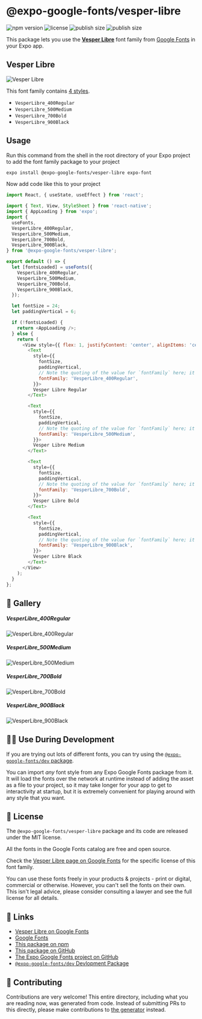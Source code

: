 # @expo-google-fonts/vesper-libre

![npm version](https://flat.badgen.net/npm/v/@expo-google-fonts/vesper-libre)
![license](https://flat.badgen.net/github/license/expo/google-fonts)
![publish size](https://flat.badgen.net/packagephobia/install/@expo-google-fonts/vesper-libre)
![publish size](https://flat.badgen.net/packagephobia/publish/@expo-google-fonts/vesper-libre)

This package lets you use the [**Vesper Libre**](https://fonts.google.com/specimen/Vesper+Libre) font family from [Google Fonts](https://fonts.google.com/) in your Expo app.

## Vesper Libre

![Vesper Libre](./font-family.png)

This font family contains [4 styles](#-gallery).

- `VesperLibre_400Regular`
- `VesperLibre_500Medium`
- `VesperLibre_700Bold`
- `VesperLibre_900Black`

## Usage

Run this command from the shell in the root directory of your Expo project to add the font family package to your project
```sh
expo install @expo-google-fonts/vesper-libre expo-font
```

Now add code like this to your project
```js
import React, { useState, useEffect } from 'react';

import { Text, View, StyleSheet } from 'react-native';
import { AppLoading } from 'expo';
import {
  useFonts,
  VesperLibre_400Regular,
  VesperLibre_500Medium,
  VesperLibre_700Bold,
  VesperLibre_900Black,
} from '@expo-google-fonts/vesper-libre';

export default () => {
  let [fontsLoaded] = useFonts({
    VesperLibre_400Regular,
    VesperLibre_500Medium,
    VesperLibre_700Bold,
    VesperLibre_900Black,
  });

  let fontSize = 24;
  let paddingVertical = 6;

  if (!fontsLoaded) {
    return <AppLoading />;
  } else {
    return (
      <View style={{ flex: 1, justifyContent: 'center', alignItems: 'center' }}>
        <Text
          style={{
            fontSize,
            paddingVertical,
            // Note the quoting of the value for `fontFamily` here; it expects a string!
            fontFamily: 'VesperLibre_400Regular',
          }}>
          Vesper Libre Regular
        </Text>

        <Text
          style={{
            fontSize,
            paddingVertical,
            // Note the quoting of the value for `fontFamily` here; it expects a string!
            fontFamily: 'VesperLibre_500Medium',
          }}>
          Vesper Libre Medium
        </Text>

        <Text
          style={{
            fontSize,
            paddingVertical,
            // Note the quoting of the value for `fontFamily` here; it expects a string!
            fontFamily: 'VesperLibre_700Bold',
          }}>
          Vesper Libre Bold
        </Text>

        <Text
          style={{
            fontSize,
            paddingVertical,
            // Note the quoting of the value for `fontFamily` here; it expects a string!
            fontFamily: 'VesperLibre_900Black',
          }}>
          Vesper Libre Black
        </Text>
      </View>
    );
  }
};

```

## 🔡 Gallery

##### VesperLibre_400Regular
![VesperLibre_400Regular](./VesperLibre_400Regular.ttf.png)

##### VesperLibre_500Medium
![VesperLibre_500Medium](./VesperLibre_500Medium.ttf.png)

##### VesperLibre_700Bold
![VesperLibre_700Bold](./VesperLibre_700Bold.ttf.png)

##### VesperLibre_900Black
![VesperLibre_900Black](./VesperLibre_900Black.ttf.png)


## 👩‍💻 Use During Development

If you are trying out lots of different fonts, you can try using the [`@expo-google-fonts/dev` package](https://github.com/expo/google-fonts/tree/master/font-packages/dev#readme).

You can import *any* font style from any Expo Google Fonts package from it. It will load the fonts
over the network at runtime instead of adding the asset as a file to your project, so it may take longer
for your app to get to interactivity at startup, but it is extremely convenient
for playing around with any style that you want.

## 📖 License

The `@expo-google-fonts/vesper-libre` package and its code are released under the MIT license.

All the fonts in the Google Fonts catalog are free and open source.

Check the [Vesper Libre page on Google Fonts](https://fonts.google.com/specimen/Vesper+Libre) for the specific license of this font family.

You can use these fonts freely in your products & projects - print or digital, commercial or otherwise. However, you can't sell the fonts on their own. This isn't legal advice, please consider consulting a lawyer and see the full license for all details.

## 🔗 Links

- [Vesper Libre on Google Fonts](https://fonts.google.com/specimen/Vesper+Libre)
- [Google Fonts](https://fonts.google.com/)
- [This package on npm](https://www.npmjs.com/package/@expo-google-fonts/vesper-libre)
- [This package on GitHub](https://github.com/expo/google-fonts/tree/master/font-packages/vesper-libre)
- [The Expo Google Fonts project on GitHub](https://github.com/expo/google-fonts)
- [`@expo-google-fonts/dev` Devlopment Package](https://github.com/expo/google-fonts/tree/master/font-packages/dev)

## 🤝 Contributing

Contributions are very welcome! This entire directory, including what you are reading now, was generated from code. Instead of submitting PRs to this directly, please make contributions to [the generator](https://github.com/expo/google-fonts/tree/master/packages/generator) instead.
